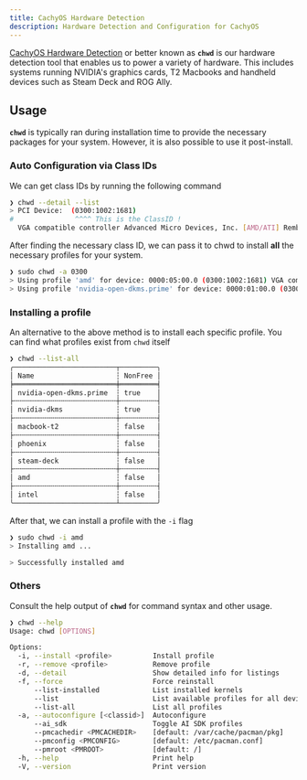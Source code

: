 ```yaml
---
title: CachyOS Hardware Detection
description: Hardware Detection and Configuration for CachyOS
---
```


[CachyOS Hardware Detection](https://github.com/CachyOS/chwd/) or better known as **`chwd`** is our hardware detection tool that
enables us to power a variety of hardware.
This includes systems running NVIDIA's graphics cards, T2 Macbooks and handheld devices such as Steam Deck and ROG Ally.

## Usage

**`chwd`** is typically ran during installation time to provide the necessary packages for your system. However, it is also possible
to use it post-install.

### Auto Configuration via Class IDs

We can get class IDs by running the following command

```sh
❯ chwd --detail --list
> PCI Device:  (0300:1002:1681)
#               ^^^^ This is the ClassID !
  VGA compatible controller Advanced Micro Devices, Inc. [AMD/ATI] Rembrandt [Radeon 680M]

```

After finding the necessary class ID, we can pass it to chwd to install **all** the necessary profiles for your system.

```sh
❯ sudo chwd -a 0300
> Using profile 'amd' for device: 0000:05:00.0 (0300:1002:1681) VGA compatible controller Advanced Micro Devices, Inc. [AMD/ATI] Rembrandt [Radeon 680M]
> Using profile 'nvidia-open-dkms.prime' for device: 0000:01:00.0 (0300:10de:25e2) VGA compatible controller NVIDIA Corporation GA107BM [GeForce RTX 3050 Mobile]
```

### Installing a profile

An alternative to the above method is to install each specific profile. You can find what profiles exist from `chwd` itself

```sh title='List all available profiles'
❯ chwd --list-all
╭─────────────────────────┬─────────╮
│ Name                    ┆ NonFree │
╞═════════════════════════╪═════════╡
│ nvidia-open-dkms.prime  ┆ true    │
├╌╌╌╌╌╌╌╌╌╌╌╌╌╌╌╌╌╌╌╌╌╌╌╌╌┼╌╌╌╌╌╌╌╌╌┤
│ nvidia-dkms             ┆ true    │
├╌╌╌╌╌╌╌╌╌╌╌╌╌╌╌╌╌╌╌╌╌╌╌╌╌┼╌╌╌╌╌╌╌╌╌┤
│ macbook-t2              ┆ false   │
├╌╌╌╌╌╌╌╌╌╌╌╌╌╌╌╌╌╌╌╌╌╌╌╌╌┼╌╌╌╌╌╌╌╌╌┤
│ phoenix                 ┆ false   │
├╌╌╌╌╌╌╌╌╌╌╌╌╌╌╌╌╌╌╌╌╌╌╌╌╌┼╌╌╌╌╌╌╌╌╌┤
│ steam-deck              ┆ false   │
├╌╌╌╌╌╌╌╌╌╌╌╌╌╌╌╌╌╌╌╌╌╌╌╌╌┼╌╌╌╌╌╌╌╌╌┤
│ amd                     ┆ false   │
├╌╌╌╌╌╌╌╌╌╌╌╌╌╌╌╌╌╌╌╌╌╌╌╌╌┼╌╌╌╌╌╌╌╌╌┤
│ intel                   ┆ false   │
╰─────────────────────────┴─────────╯
```

After that, we can install a profile with the `-i` flag

```sh title='Installing a chwd profile'
❯ sudo chwd -i amd
> Installing amd ...

> Successfully installed amd
```

### Others

Consult the help output of **`chwd`** for command syntax and other usage.

```sh
❯ chwd --help
Usage: chwd [OPTIONS]

Options:
  -i, --install <profile>          Install profile
  -r, --remove <profile>           Remove profile
  -d, --detail                     Show detailed info for listings
  -f, --force                      Force reinstall
      --list-installed             List installed kernels
      --list                       List available profiles for all devices
      --list-all                   List all profiles
  -a, --autoconfigure [<classid>]  Autoconfigure
      --ai_sdk                     Toggle AI SDK profiles
      --pmcachedir <PMCACHEDIR>    [default: /var/cache/pacman/pkg]
      --pmconfig <PMCONFIG>        [default: /etc/pacman.conf]
      --pmroot <PMROOT>            [default: /]
  -h, --help                       Print help
  -V, --version                    Print version
```
